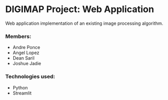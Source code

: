 # DIGIMAP Project: Web Application

Web application implementation of an existing image processing algorithm.

### Members:
- Andre Ponce
- Angel Lopez
- Dean Saril
- Joshue Jadie

### Technologies used:
- Python
- Streamlit

